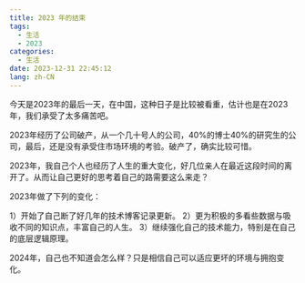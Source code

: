 ```yaml
---
title: 2023 年的结束
tags:
  - 生活
  - 2023
categories:
  - 生活
date: 2023-12-31 22:45:12
lang: zh-CN
---
```

今天是2023年的最后一天，在中国，这种日子是比较被看重，估计也是在2023年，我们承受了太多痛苦吧。

2023年经历了公司破产，从一个几十号人的公司，40%的博士40%的研究生的公司，最后，还是没有承受住市场环境的考验。破产了，确实比较可惜。

2023年，我自己个人也经历了人生的重大变化，好几位亲人在最近这段时间的离开了。从而让自己更好的思考着自己的路需要这么来走？

2023年做了下列的变化：

1）开始了自己断了好几年的技术博客记录更新。
2）更为积极的多看些数据与吸收不同的知识点，丰富自己的人生。
3）继续强化自己的技术能力，特别是在自己的底层逻辑原理。

2024年，自己也不知道会怎么样？只是相信自己可以适应更坏的环境与拥抱变化。

